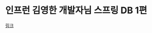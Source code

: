 # 인프런 김영한 개발자님 스프링 DB 1편

[링크](https://www.inflearn.com/course/%EC%8A%A4%ED%94%84%EB%A7%81-db-1/dashboard)
